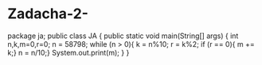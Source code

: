 # Zadacha-2-
package ja;   public class JA {           public static void main(String[] args) {       int n,k,m=0,r=0;       n = 58798;       while (n > 0){           k = n%10;           r = k%2;           if (r == 0){           m += k;}                  n = n/10;}                    System.out.print(m);                       }      }
